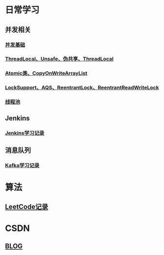 # 日常学习
## 并发相关
### [并发基础](./docs/并发/并发基础.md)

### [ThreadLocal、Unsafe、伪共享、ThreadLocal](./docs/并发/ThreadLocal、Unsafe、伪共享、ThreadLocalRandom.md)

  ### [Atomic类、CopyOnWriteArrayList](./docs/并发/Atomic、并发容器.md)
  ### [LockSupport、AQS、ReentrantLock、ReentrantReadWriteLock](./docs/并发/JUC包下的锁.md)
  ### [线程池](./docs/并发/线程池.md)
  ## Jenkins
  ### [Jenkins学习记录](./docs/Jenkins/Jenkins学习记录.md)
  ## 消息队列
  ### [Kafka学习记录](./docs/消息队列/kafka/kafka笔记.md)
# 算法
 ## [LeetCode记录](./docs/算法/LeetCode.md) 
# CSDN
 ## [BLOG](https://blog.csdn.net/elpsycongr00)
